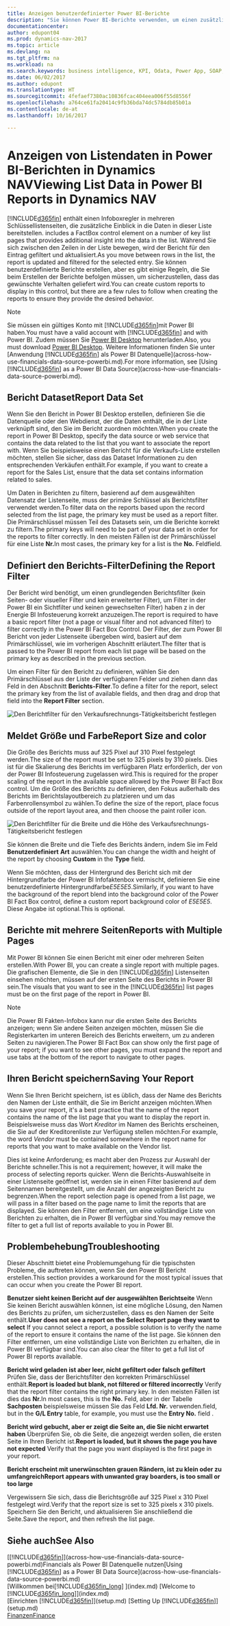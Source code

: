 ```yaml
---
title: Anzeigen benutzerdefinierter Power BI-Berichte
description: "Sie können Power BI-Berichte verwenden, um einen zusätzlichen Einblick in Daten in Listen in Dynamics NAV zu gewinnen."
documentationcenter: 
author: edupont04
ms.prod: dynamics-nav-2017
ms.topic: article
ms.devlang: na
ms.tgt_pltfrm: na
ms.workload: na
ms.search.keywords: business intelligence, KPI, Odata, Power App, SOAP, analysis
ms.date: 06/02/2017
ms.author: edupont
ms.translationtype: HT
ms.sourcegitcommit: 4fefaef7380ac10836fcac404eea006f55d8556f
ms.openlocfilehash: a764ce61fa20414c9fb36bda74dc5784db85b01a
ms.contentlocale: de-at
ms.lasthandoff: 10/16/2017

---
```

# <a name="viewing-list-data-in-power-bi-reports-in-dynamics-nav"></a><span data-ttu-id="4c7fc-103">Anzeigen von Listendaten in Power BI-Berichten in Dynamics NAV</span><span class="sxs-lookup"><span data-stu-id="4c7fc-103">Viewing List Data in Power BI Reports in Dynamics NAV</span></span>
[!INCLUDE[d365fin](includes/d365fin_md.md)]<span data-ttu-id="4c7fc-104"> enthält einen Infoboxregler in mehreren Schlüssellistenseiten, die zusätzliche Einblick in die Daten in dieser Liste bereitstellen.</span><span class="sxs-lookup"><span data-stu-id="4c7fc-104"> includes a FactBox control element on a number of key list pages that provides additional insight into the data in the list.</span></span> <span data-ttu-id="4c7fc-105">Während Sie sich zwischen den Zeilen in der Liste bewegen, wird der Bericht für den Eintrag gefiltert und aktualisiert.</span><span class="sxs-lookup"><span data-stu-id="4c7fc-105">As you move between rows in the list, the report is updated and filtered for the selected entry.</span></span> <span data-ttu-id="4c7fc-106">Sie können benutzerdefinierte Berichte erstellen, aber es gibt einige Regeln, die Sie beim Erstellen der Berichte befolgen müssen, um sicherzustellen, dass das gewünschte Verhalten geliefert wird.</span><span class="sxs-lookup"><span data-stu-id="4c7fc-106">You can create custom reports to display in this control, but there are a few rules to follow when creating the reports to ensure they provide the desired behavior.</span></span>  

> [!NOTE]  
>   <span data-ttu-id="4c7fc-107">Sie müssen ein gültiges Konto mit  [!INCLUDE[d365fin](includes/d365fin_md.md)]mit Power BI haben.</span><span class="sxs-lookup"><span data-stu-id="4c7fc-107">You must have a valid account with [!INCLUDE[d365fin](includes/d365fin_md.md)] and with Power BI.</span></span> <span data-ttu-id="4c7fc-108">Zudem müssen Sie [Power BI Desktop](https://powerbi.microsoft.com/en-us/desktop/) herunterladen.</span><span class="sxs-lookup"><span data-stu-id="4c7fc-108">Also, you must download [Power BI Desktop](https://powerbi.microsoft.com/en-us/desktop/).</span></span> <span data-ttu-id="4c7fc-109">Weitere Informationen finden Sie unter [Anwendung [!INCLUDE[d365fin](includes/d365fin_md.md)] als Power BI Datenquelle](across-how-use-financials-data-source-powerbi.md).</span><span class="sxs-lookup"><span data-stu-id="4c7fc-109">For more information, see [Using [!INCLUDE[d365fin](includes/d365fin_md.md)] as a Power BI Data Source](across-how-use-financials-data-source-powerbi.md).</span></span>  

## <a name="report-data-set"></a><span data-ttu-id="4c7fc-110">Bericht Dataset</span><span class="sxs-lookup"><span data-stu-id="4c7fc-110">Report Data Set</span></span>
<span data-ttu-id="4c7fc-111">Wenn Sie den Bericht in Power BI Desktop erstellen, definieren Sie die Datenquelle oder den Webdienst, der die Daten enthält, die in der Liste verknüpft sind, den Sie im Bericht zuordnen möchten.</span><span class="sxs-lookup"><span data-stu-id="4c7fc-111">When you create the report in Power BI Desktop, specify the data source or web service that contains the data related to the list that you want to associate the report with.</span></span> <span data-ttu-id="4c7fc-112">Wenn Sie beispielsweise einen Bericht für die Verkaufs-Liste erstellen möchten, stellen Sie sicher, dass das Dataset Informationen zu den entsprechenden Verkäufen enthält.</span><span class="sxs-lookup"><span data-stu-id="4c7fc-112">For example, if you want to create a report for the Sales List, ensure that the data set contains information related to sales.</span></span>  

<span data-ttu-id="4c7fc-113">Um Daten in Berichten zu filtern, basierend auf dem ausgewählten Datensatz der Listenseite, muss der primäre Schlüssel als Berichtsfilter verwendet werden.</span><span class="sxs-lookup"><span data-stu-id="4c7fc-113">To filter data on the reports based upon the record selected from the list page, the primary key must be used as a report filter.</span></span> <span data-ttu-id="4c7fc-114">Die Primärschlüssel müssen Teil des Datasets sein, um die Berichte korrekt zu filtern.</span><span class="sxs-lookup"><span data-stu-id="4c7fc-114">The primary keys will need to be part of your data set in order for the reports to filter correctly.</span></span> <span data-ttu-id="4c7fc-115">In den meisten Fällen ist der Primärschlüssel für eine Liste **Nr.**</span><span class="sxs-lookup"><span data-stu-id="4c7fc-115">In most cases, the primary key for a list is the **No.**</span></span> <span data-ttu-id="4c7fc-116">Feld</span><span class="sxs-lookup"><span data-stu-id="4c7fc-116">field.</span></span>  

## <a name="defining-the-report-filter"></a><span data-ttu-id="4c7fc-117">Definiert den Berichts-Filter</span><span class="sxs-lookup"><span data-stu-id="4c7fc-117">Defining the Report Filter</span></span>
<span data-ttu-id="4c7fc-118">Der Bericht wird benötigt, um einen grundlegenden Berichtsfilter (kein Seiten- oder visueller Filter und kein erweiterter Filter), um Filter in der Power BI  ein Sichtfilter und keinen gewechselten Filter) haben z in der Energie BI Infosteuerung korrekt anzuzeigen.</span><span class="sxs-lookup"><span data-stu-id="4c7fc-118">The report is required to have a basic report filter (not a page or visual filter and not advanced filter) to filter correctly in the Power BI Fact Box Control.</span></span> <span data-ttu-id="4c7fc-119">Der Filter, der zum Power BI Bericht von jeder Listenseite übergeben wird, basiert auf dem Primärschlüssel, wie im vorherigen Abschnitt erläutert.</span><span class="sxs-lookup"><span data-stu-id="4c7fc-119">The filter that is passed to the Power BI report from each list page will be based on the primary key as described in the previous section.</span></span>  

<span data-ttu-id="4c7fc-120">Um einen Filter für den Bericht zu definieren, wählen Sie den Primärschlüssel aus der Liste der verfügbaren Felder und ziehen dann das Feld in den Abschnitt **Berichts-Filter**.</span><span class="sxs-lookup"><span data-stu-id="4c7fc-120">To define a filter for the report, select the primary key from the list of available fields, and then drag and drop that field into the **Report Filter** section.</span></span>  

![Den Berichtfilter für den Verkaufsrechnungs-Tätigkeitsbericht festlegen](./media/across-how-use-powerbi-reports-factbox/financials-powerbi-report-filter.png)

## <a name="report-size-and-color"></a><span data-ttu-id="4c7fc-122">Meldet Größe und Farbe</span><span class="sxs-lookup"><span data-stu-id="4c7fc-122">Report Size and color</span></span>
<span data-ttu-id="4c7fc-123">Die Größe des Berichts muss auf 325 Pixel auf 310 Pixel festgelegt werden.</span><span class="sxs-lookup"><span data-stu-id="4c7fc-123">The size of the report must be set to 325 pixels by 310 pixels.</span></span> <span data-ttu-id="4c7fc-124">Dies ist für die Skalierung des Berichts im verfügbaren Platz erforderlich, der von der Power BI Infosteuerung zugelassen wird.</span><span class="sxs-lookup"><span data-stu-id="4c7fc-124">This is required for the proper scaling of the report in the available space allowed by the Power BI Fact Box control.</span></span> <span data-ttu-id="4c7fc-125">Um die Größe des Berichts zu definieren, den Fokus außerhalb des Berichts im Berichtslayoutbereich zu platzieren und um das Farbenrollensymbol zu wählen.</span><span class="sxs-lookup"><span data-stu-id="4c7fc-125">To define the size of the report, place focus outside of the report layout area, and then choose the paint roller icon.</span></span>

![Den Berichtfilter für die Breite und die Höhe des Verkaufsrechnungs-Tätigkeitsbericht festlegen](./media/across-how-use-powerbi-reports-factbox/financials-powerbi-report-sizing.png)

<span data-ttu-id="4c7fc-127">Sie können die Breite und die Tiefe des Berichts ändern, indem Sie im Feld **Benutzerdefiniert** **Art** auswählen.</span><span class="sxs-lookup"><span data-stu-id="4c7fc-127">You can change the width and height of the report by choosing **Custom** in the **Type** field.</span></span>

<span data-ttu-id="4c7fc-128">Wenn Sie möchten, dass der Hintergrund des Bericht sich mit der Hintergrundfarbe der Power BI Infofaktenbox vermischt, definieren Sie eine benutzerdefinierte Hintergrundfarbe*E5E5E5*.</span><span class="sxs-lookup"><span data-stu-id="4c7fc-128">Similarly, if you want to have the background of the report blend into the background color of the Power BI Fact Box control, define a custom report background color of *E5E5E5*.</span></span> <span data-ttu-id="4c7fc-129">Diese Angabe ist optional.</span><span class="sxs-lookup"><span data-stu-id="4c7fc-129">This is optional.</span></span>  

## <a name="reports-with-multiple-pages"></a><span data-ttu-id="4c7fc-130">Berichte mit mehrere Seiten</span><span class="sxs-lookup"><span data-stu-id="4c7fc-130">Reports with Multiple Pages</span></span>
<span data-ttu-id="4c7fc-131">Mit Power BI können Sie einen Bericht mit einer oder mehreren Seiten erstellen.</span><span class="sxs-lookup"><span data-stu-id="4c7fc-131">With Power BI, you can create a single report with multiple pages.</span></span> <span data-ttu-id="4c7fc-132">Die grafischen Elemente, die Sie in den  [!INCLUDE[d365fin](includes/d365fin_md.md)] Listenseiten einsehen möchten, müssen auf der ersten Seite des Berichts in Power BI sein.</span><span class="sxs-lookup"><span data-stu-id="4c7fc-132">The visuals that you want to see in the [!INCLUDE[d365fin](includes/d365fin_md.md)] list pages must be on the first page of the report in Power BI.</span></span>  

> [!NOTE]  
>  <span data-ttu-id="4c7fc-133">Die Power BI Fakten-Infobox kann nur die ersten Seite des Berichts anzeigen; wenn Sie andere Seiten anzeigen möchten, müssen Sie die Registerkarten im unteren Bereich des Berichts erweitern, um zu anderen Seiten zu navigieren.</span><span class="sxs-lookup"><span data-stu-id="4c7fc-133">The Power BI Fact Box can show only the first page of your report; if you want to see other pages, you must expand the report and use tabs at the bottom of the report to navigate to other pages.</span></span>  

## <a name="saving-your-report"></a><span data-ttu-id="4c7fc-134">Ihren Bericht speichern</span><span class="sxs-lookup"><span data-stu-id="4c7fc-134">Saving Your Report</span></span>

<span data-ttu-id="4c7fc-135">Wenn Sie Ihren Bericht speichern, ist es üblich, dass der Name des Berichts den Namen der Liste enthält, die Sie im Bericht anzeigen möchten.</span><span class="sxs-lookup"><span data-stu-id="4c7fc-135">When you save your report, it's a best practice that the name of the report contains the name of the list page that you want to display the report in.</span></span> <span data-ttu-id="4c7fc-136">Beispielsweise muss das Wort *Kreditor* im Namen des Berichts erscheinen, die Sie auf der Kreditorenliste zur Verfügung stellen möchten.</span><span class="sxs-lookup"><span data-stu-id="4c7fc-136">For example, the word *Vendor* must be contained somewhere in the report name for reports that you want to make available on the Vendor list.</span></span>  

<span data-ttu-id="4c7fc-137">Dies ist keine Anforderung; es macht aber den Prozess zur Auswahl der Berichte schneller.</span><span class="sxs-lookup"><span data-stu-id="4c7fc-137">This is not a requirement; however, it will make the process of selecting reports quicker.</span></span> <span data-ttu-id="4c7fc-138">Wenn die Berichts-Auswahlseite in einer Listenseite geöffnet ist, werden sie in einen Filter basierend auf dem Seitennamen bereitgestellt, um die Anzahl der angezeigten Bericht zu begrenzen.</span><span class="sxs-lookup"><span data-stu-id="4c7fc-138">When the report selection page is opened from a list page, we will pass in a filter based on the page name to limit the reports that are displayed.</span></span>  <span data-ttu-id="4c7fc-139">Sie können den Filter entfernen, um eine vollständige Liste von Berichten zu erhalten, die in Power BI verfügbar sind.</span><span class="sxs-lookup"><span data-stu-id="4c7fc-139">You may remove the filter to get a full list of reports available to you in Power BI.</span></span>  

## <a name="troubleshooting"></a><span data-ttu-id="4c7fc-140">Problembehebung</span><span class="sxs-lookup"><span data-stu-id="4c7fc-140">Troubleshooting</span></span>
<span data-ttu-id="4c7fc-141">Dieser Abschnitt bietet eine Problemumgehung für die typischsten Probleme, die auftreten können, wenn Sie den Power BI Bericht erstellen.</span><span class="sxs-lookup"><span data-stu-id="4c7fc-141">This section provides a workaround for the most typical issues that can occur when you create the Power BI report.</span></span>  

<span data-ttu-id="4c7fc-142">**Benutzer sieht keinen Bericht auf der ausgewählten Berichtseite** Wenn Sie keinen Bericht auswählen können, ist eine mögliche Lösung, den Namen des Berichts zu prüfen, um sicherzustellen, dass es den Namen der Seite enthält.</span><span class="sxs-lookup"><span data-stu-id="4c7fc-142">**User does not see a report on the Select Report page they want to select** If you cannot select a report, a possible solution is to verify the name of the report to ensure it contains the name of the list page.</span></span> <span data-ttu-id="4c7fc-143">Sie können den Filter entfernen, um eine vollständige Liste von Berichten zu erhalten, die in Power BI verfügbar sind.</span><span class="sxs-lookup"><span data-stu-id="4c7fc-143">You can also clear the filter to get a full list of Power BI reports available.</span></span>  

<span data-ttu-id="4c7fc-144">**Bericht wird geladen ist aber leer, nicht gefiltert oder falsch gefiltert** Prüfen Sie, dass der Berichtsfilter den korrekten Primärschlüssel enthält.</span><span class="sxs-lookup"><span data-stu-id="4c7fc-144">**Report is loaded but blank, not filtered or filtered incorrectly** Verify that the report filter contains the right primary key.</span></span> <span data-ttu-id="4c7fc-145">In den meisten Fällen ist dies das **Nr.**</span><span class="sxs-lookup"><span data-stu-id="4c7fc-145">In most cases, this is the **No.**</span></span> <span data-ttu-id="4c7fc-146">Feld, aber in der Tabelle **Sachposten** beispielsweise müssen Sie das Feld **Lfd. Nr.** verwenden.</span><span class="sxs-lookup"><span data-stu-id="4c7fc-146">field, but in the **G/L Entry** table, for example, you must use the **Entry No.** field  .</span></span>

<span data-ttu-id="4c7fc-147">**Bericht wird gebucht, aber er zeigt die Seite an, die Sie nicht erwartet haben** Überprüfen Sie, ob die Seite, die angezeigt werden sollen, die ersten Seite in Ihren Bericht ist.</span><span class="sxs-lookup"><span data-stu-id="4c7fc-147">**Report is loaded, but it shows the page you have not expected** Verify that the page you want displayed is the first page in your report.</span></span>  

<span data-ttu-id="4c7fc-148">**Bericht erscheint mit unerwünschten grauen Rändern, ist zu klein oder zu umfangreich**</span><span class="sxs-lookup"><span data-stu-id="4c7fc-148">**Report appears with unwanted gray boarders, is too small or too large**</span></span>

<span data-ttu-id="4c7fc-149">Vergewissern Sie sich, dass die Berichtsgröße auf 325 Pixel x 310 Pixel festgelegt wird.</span><span class="sxs-lookup"><span data-stu-id="4c7fc-149">Verify that the report size is set to 325 pixels x 310 pixels.</span></span> <span data-ttu-id="4c7fc-150">Speichern Sie den Bericht, und aktualisieren Sie anschließend die Seite.</span><span class="sxs-lookup"><span data-stu-id="4c7fc-150">Save the report, and then refresh the list page.</span></span>  

## <a name="see-also"></a><span data-ttu-id="4c7fc-151">Siehe auch</span><span class="sxs-lookup"><span data-stu-id="4c7fc-151">See Also</span></span>
<span data-ttu-id="4c7fc-152">[[!INCLUDE[d365fin](includes/d365fin_md.md)]](across-how-use-financials-data-source-powerbi.md)Financials als Power BI Datenquelle nutzen</span><span class="sxs-lookup"><span data-stu-id="4c7fc-152">[Using [!INCLUDE[d365fin](includes/d365fin_md.md)] as a Power BI Data Source](across-how-use-financials-data-source-powerbi.md)</span></span>  
<span data-ttu-id="4c7fc-153">[Willkommen bei[!INCLUDE[d365fin_long](includes/d365fin_long_md.md)] ](index.md)  </span><span class="sxs-lookup"><span data-stu-id="4c7fc-153">[Welcome to [!INCLUDE[d365fin_long](includes/d365fin_long_md.md)]](index.md)  </span></span>  
<span data-ttu-id="4c7fc-154">[Einrichten [!INCLUDE[d365fin](includes/d365fin_md.md)]](setup.md)  </span><span class="sxs-lookup"><span data-stu-id="4c7fc-154">[Setting Up [!INCLUDE[d365fin](includes/d365fin_md.md)]](setup.md)  </span></span>  
[<span data-ttu-id="4c7fc-155">Finanzen</span><span class="sxs-lookup"><span data-stu-id="4c7fc-155">Finance</span></span>](finance.md)  

